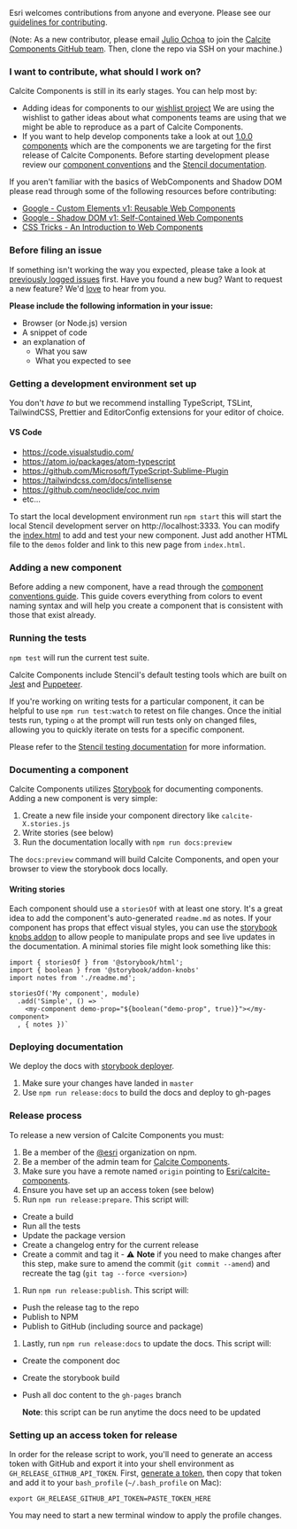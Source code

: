 Esri welcomes contributions from anyone and everyone. Please see our [guidelines for contributing](https://github.com/esri/contributing).

(Note: As a new contributor, please email [Julio Ochoa](JOchoa@esri.com) to join the [Calcite Components GitHub team](https://github.com/orgs/Esri/teams/calcite-components/members). Then, clone the repo via SSH on your machine.)

### I want to contribute, what should I work on?

Calcite Components is still in its early stages. You can help most by:

- Adding ideas for components to our [wishlist project](https://github.com/Esri/calcite-components/projects/2) We are using the wishlist to gather ideas about what components teams are using that we might be able to reproduce as a part of Calcite Components.
- If you want to help develop components take a look at out [1.0.0 components](https://github.com/Esri/calcite-components/projects/1) which are the components we are targeting for the first release of Calcite Components. Before starting development please review our [component conventions](./conventions/README.md) and the [Stencil documentation](https://stenciljs.com/docs/host-element).

If you aren't familiar with the basics of WebComponents and Shadow DOM please read through some of the following resources before contributing:

- [Google - Custom Elements v1: Reusable Web Components ](https://developers.google.com/web/fundamentals/web-components/customelements)
- [Google - Shadow DOM v1: Self-Contained Web Components ](https://developers.google.com/web/fundamentals/web-components/shadowdom)
- [CSS Tricks - An Introduction to Web Components ](https://css-tricks.com/an-introduction-to-web-components/)

### Before filing an issue

If something isn't working the way you expected, please take a look at [previously logged issues](https://github.com/Esri/calcite-components/issues) first. Have you found a new bug? Want to request a new feature? We'd [love](https://github.com/Esri/calcite-components/issues/new) to hear from you.

**Please include the following information in your issue:**

- Browser (or Node.js) version
- A snippet of code
- an explanation of
  - What you saw
  - What you expected to see

### Getting a development environment set up

You don't _have to_ but we recommend installing TypeScript, TSLint, TailwindCSS, Prettier and EditorConfig extensions for your editor of choice.

#### VS Code

- https://code.visualstudio.com/
- https://atom.io/packages/atom-typescript
- https://github.com/Microsoft/TypeScript-Sublime-Plugin
- https://tailwindcss.com/docs/intellisense
- https://github.com/neoclide/coc.nvim
- etc...

To start the local development environment run `npm start` this will start the local Stencil development server on http://localhost:3333. You can modify the [index.html](./src/index.html) to add and test your new component. Just add another HTML file to the `demos` folder and link to this new page from `index.html`.

### Adding a new component

Before adding a new component, have a read through the [component conventions guide](./conventions/README.md). This guide covers everything from colors to event naming syntax and will help you create a component that is consistent with those that exist already.

### Running the tests

`npm test` will run the current test suite.

Calcite Components include Stencil's default testing tools which are built on [Jest](https://jestjs.io/) and [Puppeteer](https://github.com/GoogleChrome/puppeteer).

If you're working on writing tests for a particular component, it can be helpful to use `npm run test:watch` to retest on file changes. Once the initial tests run, typing `o` at the prompt will run tests only on changed files, allowing you to quickly iterate on tests for a specific component.

Please refer to the [Stencil testing documentation](https://stenciljs.com/docs/testing-overview) for more information.

### Documenting a component

Calcite Components utilizes [Storybook](https://storybook.js.org/) for documenting components. Adding a new component is very simple:

1. Create a new file inside your component directory like `calcite-X.stories.js`
2. Write stories (see below)
3. Run the documentation locally with `npm run docs:preview`

The `docs:preview` command will build Calcite Components, and open your browser to view the storybook docs locally.

#### Writing stories

Each component should use a `storiesOf` with at least one story. It's a great idea to add the component's auto-generated `readme.md` as notes. If your component has props that effect visual styles, you can use the [storybook knobs addon](https://www.npmjs.com/package/@storybook/addon-knobs) to allow people to manipulate props and see live updates in the documentation. A minimal stories file might look something like this:

```
import { storiesOf } from '@storybook/html';
import { boolean } from '@storybook/addon-knobs'
import notes from './readme.md';

storiesOf('My component', module)
  .add('Simple', () => `
    <my-component demo-prop="${boolean("demo-prop", true)}"></my-component>
  , { notes })`
```

### Deploying documentation

We deploy the docs with [storybook deployer](https://github.com/storybookjs/storybook-deployer).

1. Make sure your changes have landed in `master`
2. Use `npm run release:docs` to build the docs and deploy to gh-pages

### Release process

To release a new version of Calcite Components you must:

1. Be a member of the [@esri](https://www.npmjs.com/org/esri) organization on npm.
1. Be a member of the admin team for [Calcite Components](https://github.com/Esri/calcite-components).
1. Make sure you have a remote named `origin` pointing to [Esri/calcite-components](https://github.com/Esri/calcite-components).
1. Ensure you have set up an access token (see below)
1. Run `npm run release:prepare`. This script will:

- Create a build
- Run all the tests
- Update the package version
- Create a changelog entry for the current release
- Create a commit and tag it - ⚠️ **Note** if you need to make changes after this step, make sure to amend the commit (`git commit --amend`) and recreate the tag (`git tag --force <version>`)

1. Run `npm run release:publish`. This script will:

- Push the release tag to the repo
- Publish to NPM
- Publish to GitHub (including source and package)

1. Lastly, run `npm run release:docs` to update the docs. This script will:

- Create the component doc
- Create the storybook build
- Push all doc content to the `gh-pages` branch

  **Note**: this script can be run anytime the docs need to be updated

### Setting up an access token for release

In order for the release script to work, you'll need to generate an access token with GitHub and export it into your shell environment as `GH_RELEASE_GITHUB_API_TOKEN`. First, [generate a token](https://docs.github.com/en/free-pro-team@latest/github/authenticating-to-github/creating-a-personal-access-token), then copy that token and add it to your `bash_profile` (`~/.bash_profile` on Mac):

```
export GH_RELEASE_GITHUB_API_TOKEN=PASTE_TOKEN_HERE
```

You may need to start a new terminal window to apply the profile changes.
